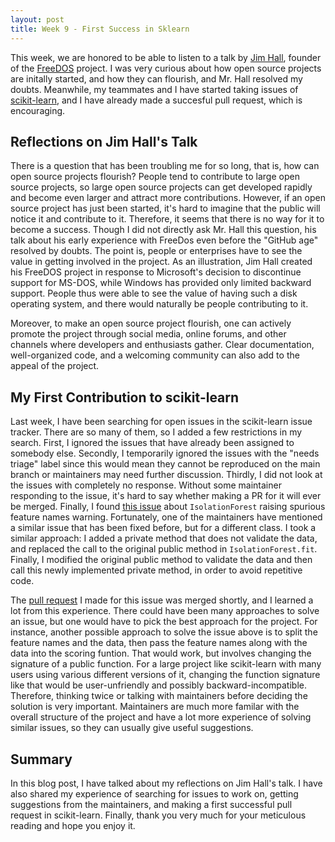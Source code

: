 ```yaml
---
layout: post
title: Week 9 - First Success in Sklearn
---
```


This week, we are honored to be able to listen to a talk by [Jim Hall](https://personal.freedos.org/), founder of the [FreeDOS](https://www.freedos.org/) project. I was very curious about how open source projects are initally started, and how they can flourish, and Mr. Hall resolved my doubts. Meanwhile, my teammates and I have started taking issues of [scikit-learn](https://github.com/scikit-learn/scikit-learn/issues), and I have already made a succesful pull request, which is encouraging.

<!--more-->

## Reflections on Jim Hall's Talk

There is a question that has been troubling me for so long, that is, how can open source projects flourish? People tend to contribute to large open source projects, so large open source projects can get developed rapidly and become even larger and attract more contributions. However, if an open source project has just been started, it's hard to imagine that the public will notice it and contribute to it. Therefore, it seems that there is no way for it to become a success. Though I did not directly ask Mr. Hall this question, his talk about his early experience with FreeDos even before the "GitHub age" resolved by doubts. The point is, people or enterprises have to see the value in getting involved in the project. As an illustration, Jim Hall created his FreeDOS project in response to Microsoft's decision to discontinue support for MS-DOS, while Windows has provided only limited backward support. People thus were able to see the value of having such a disk operating system, and there would naturally be people contributing to it.

Moreover, to make an open source project flourish, one can actively promote the project through social media, online forums, and other channels where developers and enthusiasts gather. Clear documentation, well-organized code, and a welcoming community can also add to the appeal of the project.

## My First Contribution to scikit-learn

Last week, I have been searching for open issues in the scikit-learn issue tracker. There are so many of them, so I added a few restrictions in my search. First, I ignored the issues that have already been assigned to somebody else. Secondly, I temporarily ignored the issues with the "needs triage" label since this would mean they cannot be reproduced on the main branch or maintainers may need further discussion. Thirdly, I did not look at the issues with completely no response. Without some maintainer responding to the issue, it's hard to say whether making a PR for it will ever be merged. Finally, I found [this issue](https://github.com/scikit-learn/scikit-learn/issues/25844) about `IsolationForest` raising spurious feature names warning. Fortunately, one of the maintainers have mentioned a similar issue that has been fixed before, but for a different class. I took a similar approach: I added a private method that does not validate the data, and replaced the call to the original public method in `IsolationForest.fit`. Finally, I modified the original public method to validate the data and then call this newly implemented private method, in order to avoid repetitive code.

The [pull request](https://github.com/scikit-learn/scikit-learn/pull/25931) I made for this issue was merged shortly, and I learned a lot from this experience. There could have been many approaches to solve an issue, but one would have to pick the best approach for the project. For instance, another possible approach to solve the issue above is to split the feature names and the data, then pass the feature names along with the data into the scoring funtion. That would work, but involves changing the signature of a public function. For a large project like scikit-learn with many users using various different versions of it, changing the function signature like that would be user-unfriendly and possibly backward-incompatible. Therefore, thinking twice or talking with maintainers before deciding the solution is very important. Maintainers are much more familar with the overall structure of the project and have a lot more experience of solving similar issues, so they can usually give useful suggestions.

## Summary

In this blog post, I have talked about my reflections on Jim Hall's talk. I have also shared my experience of searching for issues to work on, getting suggestions from the maintainers, and making a first successful pull request in scikit-learn. Finally, thank you very much for your meticulous reading and hope you enjoy it.
